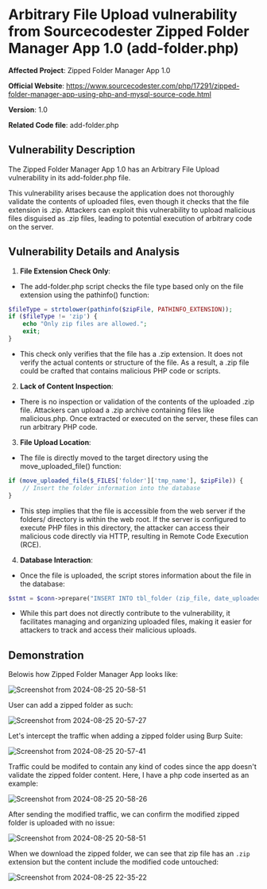 
# Arbitrary File Upload vulnerability from Sourcecodester Zipped Folder Manager App 1.0 (add-folder.php)

**Affected Project**: Zipped Folder Manager App 1.0

**Official Website**: https://www.sourcecodester.com/php/17291/zipped-folder-manager-app-using-php-and-mysql-source-code.html

**Version**: 1.0

**Related Code file**: add-folder.php

## Vulnerability Description

The Zipped Folder Manager App 1.0 has an Arbitrary File Upload vulnerability in its add-folder.php file. 

This vulnerability arises because the application does not thoroughly validate the contents of uploaded files, even though it checks that the file extension is .zip. Attackers can exploit this vulnerability to upload malicious files disguised as .zip files, leading to potential execution of arbitrary code on the server.

## Vulnerability Details and Analysis

1. **File Extension Check Only**:

- The add-folder.php script checks the file type based only on the file extension using the pathinfo() function:

```php
$fileType = strtolower(pathinfo($zipFile, PATHINFO_EXTENSION));
if ($fileType != 'zip') {
    echo "Only zip files are allowed.";
    exit;
}
```

- This check only verifies that the file has a .zip extension. It does not verify the actual contents or structure of the file. As a result, a .zip file could be crafted that contains malicious PHP code or scripts.

2. **Lack of Content Inspection**:

- There is no inspection or validation of the contents of the uploaded .zip file. Attackers can upload a .zip archive containing files like malicious.php. Once extracted or executed on the server, these files can run arbitrary PHP code.

3. **File Upload Location**:

- The file is directly moved to the target directory using the move_uploaded_file() function:

```php
if (move_uploaded_file($_FILES['folder']['tmp_name'], $zipFile)) {
    // Insert the folder information into the database
}
```

- This step implies that the file is accessible from the web server if the folders/ directory is within the web root. If the server is configured to execute PHP files in this directory, the attacker can access their malicious code directly via HTTP, resulting in Remote Code Execution (RCE).

4. **Database Interaction**:

- Once the file is uploaded, the script stores information about the file in the database:

```php
$stmt = $conn->prepare("INSERT INTO tbl_folder (zip_file, date_uploaded) VALUES (:zipFile, :dateUploaded)");
```

- While this part does not directly contribute to the vulnerability, it facilitates managing and organizing uploaded files, making it easier for attackers to track and access their malicious uploads.


## Demonstration

Belowis how Zipped Folder Manager App looks like:

![Screenshot from 2024-08-25 20-58-51](https://github.com/user-attachments/assets/c35a8333-714b-4a19-8055-b1a8c243251e)

User can add a zipped folder as such:

![Screenshot from 2024-08-25 20-57-27](https://github.com/user-attachments/assets/b9cb9c07-23ba-4d82-8b73-22faed872039)

Let's intercept the traffic when adding a zipped folder using Burp Suite:

![Screenshot from 2024-08-25 20-57-41](https://github.com/user-attachments/assets/2eda9bb9-101d-4474-b1bc-23f7ca235125)

Traffic could be modifed to contain any kind of codes since the app doesn't validate the zipped folder content. Here, I have a php code inserted as an example:

![Screenshot from 2024-08-25 20-58-26](https://github.com/user-attachments/assets/7de670a2-4f00-49b7-aea2-f4d756f53c63)

After sending the modified traffic, we can confirm the modified zipped folder is uploaded with no issue:

![Screenshot from 2024-08-25 20-58-51](https://github.com/user-attachments/assets/abaf9aa9-1ecf-4711-b30a-f1fb716f60d0)

When we download the zipped folder, we can see that zip file has an `.zip` extension but the content include the modified code untouched:

![Screenshot from 2024-08-25 22-35-22](https://github.com/user-attachments/assets/905506b6-1aaa-4f16-8dc0-097d9a29b474)
